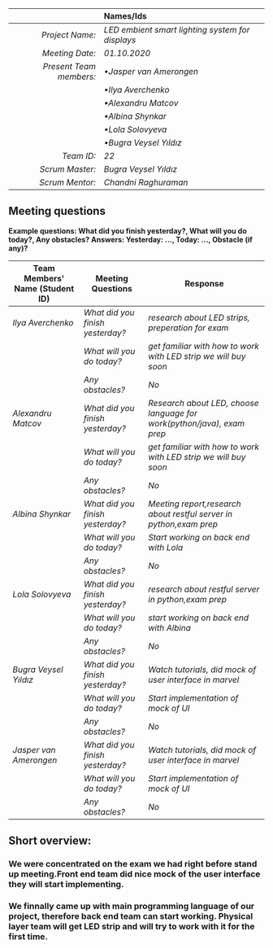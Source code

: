 |                          | **Names/Ids**       |
|-------------------------:|:--------------------|
| *Project Name:*          |*LED embient smart lighting system for displays*          |
| *Meeting Date:*          |*01.10.2020*           |
| *Present Team members:*  |*•Jasper van Amerongen*|
|                          |*•Ilya Averchenko*     |
|                          |*•Alexandru Matcov*    |
|                          |*•Albina Shynkar*      |
|                          |*•Lola Solovyeva*      |
|                          |*•Bugra Veysel Yıldız* |
| *Team ID:*               |*22*                   |
| *Scrum  Master:*         |*Bugra Veysel Yıldız*  |
| *Scrum  Mentor:*         |*Chandni Raghuraman*         |
 
## Meeting questions

**Example questions: What did you finish yesterday?, What will you do today?, Any obstacles?   Answers: Yesterday: ..., Today: ..., Obstacle (if any)?**

| **Team Members' Name (Student ID)**   | **Meeting Questions**          | **Response**                                    |
|---------------------------------------|--------------------------------|-------------------------------------------------|
| *Ilya Averchenko*                     |*What did you finish yesterday?*|*research about LED strips, preperation for exam*     |
|                                       |*What will you do today?*       |*get familiar with how to work with LED strip we will buy soon*                      |
|                                       |*Any obstacles?*                |*No*                                             |
| *Alexandru Matcov*                    |*What did you finish yesterday?*|*Research about LED, choose language for work(python/java), exam prep*              |
|                                       |*What will you do today?*       |*get familiar with how to work with LED strip we will buy soon*              |
|                                       |*Any obstacles?*                |*No*                                             |
| *Albina Shynkar*                      |*What did you finish yesterday?*|*Meeting report,research about restful server in python,exam prep* |
|                                       |*What will you do today?*       |*Start working on back end with Lola*   |
|                                       |*Any obstacles?*                |*No*                                 |
| *Lola Solovyeva*                      |*What did you finish yesterday?*|*research about restful server in python,exam prep*      |
|                                       |*What will you do today?*       |*start working on back end with Albina*                      |
|                                       |*Any obstacles?*                |*No*                                 |
| *Bugra Veysel Yıldız*                 |*What did you finish yesterday?*|*Watch tutorials, did mock of user interface in marvel*  |
|                                       |*What will you do today?*       |*Start implementation of mock of UI*                      |
|                                       |*Any obstacles?*                |*No*                                             |
| *Jasper van Amerongen*                |*What did you finish yesterday?*|*Watch tutorials, did mock of user interface in marvel*|                               
|                                       |*What will you do today?*       |*Start implementation of mock of UI*                      |
|                                       |*Any obstacles?*                |*No*                                             |


## Short overview:

### We were concentrated on the exam we had right before stand up meeting.Front end team did nice mock of the user interface they will start implementing.
### We finnally came up with main programming language of our project, therefore back end team can start working. Physical layer team will get LED strip and will try to work with it for the first time.
